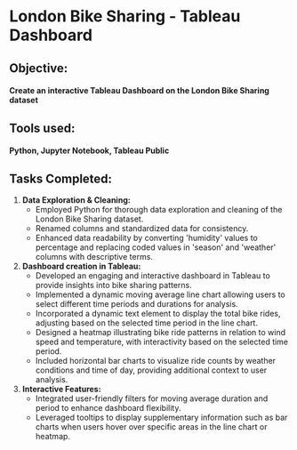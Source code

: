 # London Bike Sharing - Tableau Dashboard
## Objective:
#### Create an interactive Tableau Dashboard on the London Bike Sharing dataset
## Tools used:
#### Python, Jupyter Notebook, Tableau Public
## Tasks Completed:
1. **Data Exploration & Cleaning:**
      - Employed Python for thorough data exploration and cleaning of the London Bike Sharing dataset.
      - Renamed columns and standardized data for consistency.
      - Enhanced data readability by converting 'humidity' values to percentage and replacing coded values in 'season' and 'weather' columns with descriptive terms.
2. **Dashboard creation in Tableau:**
      - Developed an engaging and interactive dashboard in Tableau to provide insights into bike sharing patterns.
      - Implemented a dynamic moving average line chart allowing users to select different time periods and durations for analysis.
      - Incorporated a dynamic text element to display the total bike rides, adjusting based on the selected time period in the line chart.
      - Designed a heatmap illustrating bike ride patterns in relation to wind speed and temperature, with interactivity based on the selected time period.
      - Included horizontal bar charts to visualize ride counts by weather conditions and time of day, providing additional context to user analysis.
3. **Interactive Features:**
      - Integrated user-friendly filters for moving average duration and period to enhance dashboard flexibility.
      - Leveraged tooltips to display supplementary information such as bar charts when users hover over specific areas in the line chart or heatmap.

